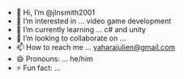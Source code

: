 - 👋 Hi, I’m @jlnsmith2001
- 👀 I’m interested in ... video game development
- 🌱 I’m currently learning ... c# and unity
- 💞️ I’m looking to collaborate on ...
- 📫 How to reach me ... yaharajulien@gmail.com
- 😄 Pronouns: ... he/him
- ⚡ Fun fact: ...

<!---
jlnsmith2001/jlnsmith2001 is a ✨ special ✨ repository because its `README.md` (this file) appears on your GitHub profile.
You can click the Preview link to take a look at your changes.
--->
